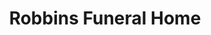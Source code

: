 ---
title: "Robbins Funeral Home"
url: /north-providence/robbins-funeral-home/
shop: Bestattungen
---